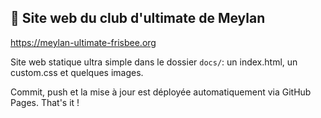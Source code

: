 
## 🥏 Site web du club d'ultimate de Meylan 

https://meylan-ultimate-frisbee.org

Site web statique ultra simple dans le dossier `docs/`: un index.html, un custom.css et quelques images. 

Commit, push et la mise à jour est déployée automatiquement via GitHub Pages. That's it !